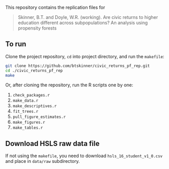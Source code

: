 This repository contains the replication files for  

> Skinner, B.T. and Doyle, W.R. (working). Are civic returns to higher education different across
  subpopulations? An analysis using propensity forests

## To run

Clone the project repository, `cd` into project directory, and run the `makefile`:

```bash
git clone https://github.com/btskinner/civic_returns_pf_rep.git
cd ./civic_returns_pf_rep
make
```

Or, after cloning the repository, run the R scripts one by one:

1. `check_packages.r`  
1. `make_data.r`  
1. `make_descriptives.r`  
1. `fit_trees.r`  
1. `pull_figure_estimates.r`  
1. `make_figures.r`  
1. `make_tables.r`  

## Download HSLS raw data file

If not using the `makefile`, you need to download
`hsls_16_student_v1_0.csv` and place in `data/raw` subdirectory.


